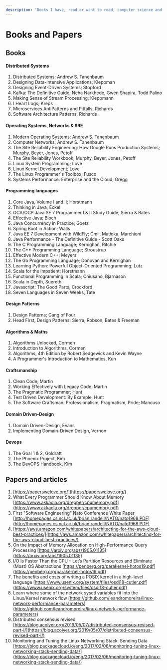 ```yaml
---
description: 'Books I have, read or want to read, computer science and stuff.'
---
```


# Books and Papers

## Books

#### Distributed Systems

1. Distributed Systems; Andrew S. Tanenbaum
2. Designing Data-Intensive Applications; Kleppman
3. Designing Event-Driven Systems; Stopford
4. Kafka: The Definitive Guide; Neha Narkhede, Gwen Shapira, Todd Palino
5. Making Sense of Stream Processing; Kleppmann
6. I Heart Logs; Kreps
7. Microservices AntiPatterns and Pitfalls, Richards
8. Software Architecture Patterns, Richards

#### Operating Systems, Networks & SRE

1. Modern Operating Systems; Andrew S. Tanenbaum
2. Computer Networks; Andrew S. Tanenbaum
3. The Site Reliability Engineering: How Google Runs Production Systems; Murphy, Beyer, Jones, Petoff
4. The Site Reliability Workbook; Murphy, Beyer, Jones, Petoff
5. Linux System Programming; Love
6. Linux Kernel Development; Love
7. The Linux Programmer's Toolbox; Fusco
8. Systems Performance: Enterprise and the Cloud; Gregg

#### Programming languages

1. Core Java, Volume I and II; Horstmann
2. Thinking in Java; Eckel
3. OCA/OCP Java SE 7 Programmer I & II Study Guide; Sierra & Bates
4. Effective Java; Bloch
5. Java Concurrency in Practice; Goetz
6. Spring Boot in Action; Walls
7. Java EE 7 Development with WildFly; Ćmil, Matłoka, Marchioni
8. Java Performance - The Definitive Guide - Scott Oaks
9. The C Programming Language; Kernighan, Ritchie
10. The C++ Programming Language; Stroustrup
11. Effective Modern C++; Meyers
12. The Go Programming Language; Donovan and Kernighan
13. Learning Python: Powerful Object-Oriented Programming; Lutz
14. Scala for the Impatient; Horstmann
15. Functional Programming in Scala; Chiusano, Bjarnason
16. Scala in Depth, Suereth
17. Javascript: The Good Parts, Crockford
18. Seven Languages in Seven Weeks, Tate

#### Design Patterns

1. Design Patterns; Gang of Four
2. Head First, Design Patterns; Sierra, Robson, Bates & Freeman

#### Algorithms & Maths

1. Algorithms Unlocked, Cormen
2. Introduction to Algorithms, Cormen
3. Algorithms, 4th Edition by Robert Sedgewick and Kevin Wayne
4. A Programmer's Introduction to Mathematics, Kun

#### Craftsmanship

1. Clean Code; Martin
2. Working Effectively with Legacy Code; Martin
3. The Pragmatic Programmer; Hunt
4. Test Driven Development: By Example, Hunt
5. The Software Craftsman: Professionalism, Pragmatism, Pride; Mancuso

#### Domain Driven-Design

1. Domain Driven-Design, Evans
2. Implementing Domain-Driven Design, Vernon

#### Devops

1. The Goal 1 & 2, Goldratt
2. The Phoenix Project, Kim
3. The DevOPS Handbook, Kim



## Papers and articles

1. [https://paperswelove.org/](https://paperswelove.org/)
2. What Every Programmer Should Know About Memory [https://www.akkadia.org/drepper/cpumemory.pdf](https://www.akkadia.org/drepper/cpumemory.pdf)
3. First "Software Engineering" Nato Conference White Paper [http://homepages.cs.ncl.ac.uk/brian.randell/NATO/nato1968.PDF](http://homepages.cs.ncl.ac.uk/brian.randell/NATO/nato1968.PDF)
4. [https://aws.amazon.com/whitepapers/architecting-for-the-aws-cloud-best-practices/](https://aws.amazon.com/whitepapers/architecting-for-the-aws-cloud-best-practices/) 
5. On the Impact of Memory Allocation on High-Performance Query Processing [https://arxiv.org/abs/1905.01135](https://arxiv.org/abs/1905.01135)
6. I/O Is Faster Than the CPU – Let’s Partition Resources and Eliminate \(Most\) OS Abstractions [https://penberg.org/parakernel-hotos19.pdf](https://penberg.org/parakernel-hotos19.pdf)
7. The benefits and costs of writing a POSIX kernel in a high-level language [https://www.usenix.org/system/files/osdi18-cutler.pdf](https://www.usenix.org/system/files/osdi18-cutler.pdf)
8. Learn where some of the network sysctl variables fit into the Linux/Kernel network flow [https://github.com/leandromoreira/linux-network-performance-parameters](https://github.com/leandromoreira/linux-network-performance-parameters)
9. Distributed consensus revised [https://blog.acolyer.org/2019/05/07/distributed-consensus-revised-part-i/](https://blog.acolyer.org/2019/05/07/distributed-consensus-revised-part-i/)
10. Monitoring and Tuning the Linux Networking Stack: Sending Data [https://blog.packagecloud.io/eng/2017/02/06/monitoring-tuning-linux-networking-stack-sending-data/](https://blog.packagecloud.io/eng/2017/02/06/monitoring-tuning-linux-networking-stack-sending-data/)

